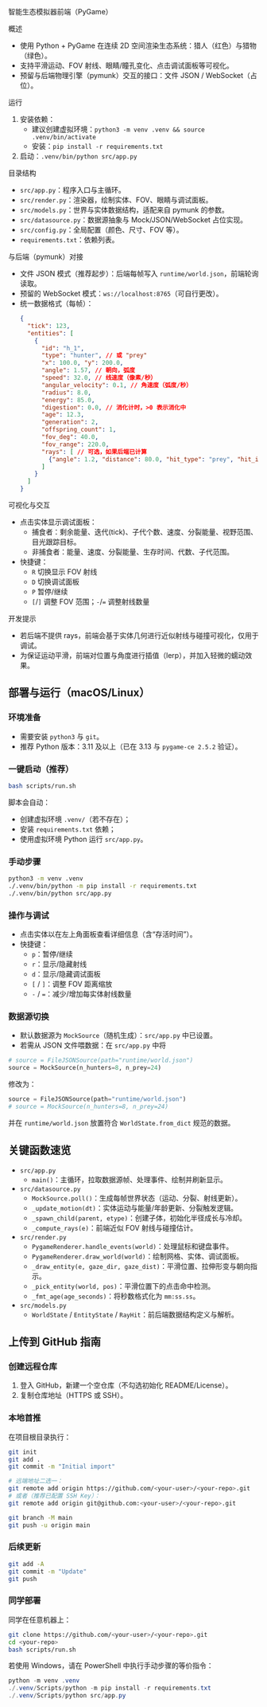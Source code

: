 智能生态模拟器前端（PyGame）

概述
- 使用 Python + PyGame 在连续 2D 空间渲染生态系统：猎人（红色）与猎物（绿色）。
- 支持平滑运动、FOV 射线、眼睛/瞳孔变化、点击调试面板等可视化。
- 预留与后端物理引擎（pymunk）交互的接口：文件 JSON / WebSocket（占位）。

运行
1. 安装依赖：
   - 建议创建虚拟环境：`python3 -m venv .venv && source .venv/bin/activate`
   - 安装：`pip install -r requirements.txt`
2. 启动：`.venv/bin/python src/app.py`

目录结构
- `src/app.py`：程序入口与主循环。
- `src/render.py`：渲染器，绘制实体、FOV、眼睛与调试面板。
- `src/models.py`：世界与实体数据结构，适配来自 pymunk 的参数。
- `src/datasource.py`：数据源抽象与 Mock/JSON/WebSocket 占位实现。
- `src/config.py`：全局配置（颜色、尺寸、FOV 等）。
- `requirements.txt`：依赖列表。

与后端（pymunk）对接
- 文件 JSON 模式（推荐起步）：后端每帧写入 `runtime/world.json`，前端轮询读取。
- 预留的 WebSocket 模式：`ws://localhost:8765`（可自行更改）。
- 统一数据格式（每帧）：
  ```json
  {
    "tick": 123,
    "entities": [
      {
        "id": "h_1",
        "type": "hunter", // 或 "prey"
        "x": 100.0, "y": 200.0,
        "angle": 1.57, // 朝向，弧度
        "speed": 32.0, // 线速度（像素/秒）
        "angular_velocity": 0.1, // 角速度（弧度/秒）
        "radius": 8.0,
        "energy": 85.0,
        "digestion": 0.0, // 消化计时，>0 表示消化中
        "age": 12.3,
        "generation": 2,
        "offspring_count": 1,
        "fov_deg": 40.0,
        "fov_range": 220.0,
        "rays": [ // 可选，如果后端已计算
          {"angle": 1.2, "distance": 80.0, "hit_type": "prey", "hit_id": "p_7"}
        ]
      }
    ]
  }
  ```

可视化与交互
- 点击实体显示调试面板：
  - 捕食者：剩余能量、迭代(tick)、子代个数、速度、分裂能量、视野范围、目光跟踪目标。
  - 非捕食者：能量、速度、分裂能量、生存时间、代数、子代范围。
- 快捷键：
  - `R` 切换显示 FOV 射线
  - `D` 切换调试面板
  - `P` 暂停/继续
  - `[`/`]` 调整 FOV 范围；`-`/`=` 调整射线数量

开发提示
- 若后端不提供 rays，前端会基于实体几何进行近似射线与碰撞可视化，仅用于调试。
- 为保证运动平滑，前端对位置与角度进行插值（lerp），并加入轻微的蠕动效果。
## 部署与运行（macOS/Linux）

### 环境准备
- 需要安装 `python3` 与 `git`。
- 推荐 Python 版本：3.11 及以上（已在 3.13 与 `pygame-ce 2.5.2` 验证）。

### 一键启动（推荐）

```bash
bash scripts/run.sh
```

脚本会自动：
- 创建虚拟环境 `.venv/`（若不存在）；
- 安装 `requirements.txt` 依赖；
- 使用虚拟环境 Python 运行 `src/app.py`。

### 手动步骤

```bash
python3 -m venv .venv
./.venv/bin/python -m pip install -r requirements.txt
./.venv/bin/python src/app.py
```

### 操作与调试
- 点击实体以在左上角面板查看详细信息（含“存活时间”）。
- 快捷键：
  - `p`：暂停/继续
  - `r`：显示/隐藏射线
  - `d`：显示/隐藏调试面板
  - `[` / `]`：调整 FOV 距离缩放
  - `-` / `=`：减少/增加每实体射线数量

### 数据源切换
- 默认数据源为 `MockSource`（随机生成）：`src/app.py` 中已设置。
- 若需从 JSON 文件喂数据：在 `src/app.py` 中将

```python
# source = FileJSONSource(path="runtime/world.json")
source = MockSource(n_hunters=8, n_prey=24)
```

修改为：

```python
source = FileJSONSource(path="runtime/world.json")
# source = MockSource(n_hunters=8, n_prey=24)
```

并在 `runtime/world.json` 放置符合 `WorldState.from_dict` 规范的数据。

## 关键函数速览
- `src/app.py`
  - `main()`：主循环，拉取数据源帧、处理事件、绘制并刷新显示。
- `src/datasource.py`
  - `MockSource.poll()`：生成每帧世界状态（运动、分裂、射线更新）。
  - `_update_motion(dt)`：实体运动与能量/年龄更新、分裂触发逻辑。
  - `_spawn_child(parent, etype)`：创建子体，初始化半径成长与冷却。
  - `_compute_rays(e)`：前端近似 FOV 射线与碰撞估计。
- `src/render.py`
  - `PygameRenderer.handle_events(world)`：处理鼠标和键盘事件。
  - `PygameRenderer.draw_world(world)`：绘制网格、实体、调试面板。
  - `_draw_entity(e, gaze_dir, gaze_dist)`：平滑位置、拉伸形变与朝向指示。
  - `_pick_entity(world, pos)`：平滑位置下的点击命中检测。
  - `_fmt_age(age_seconds)`：将秒数格式化为 `mm:ss.ss`。
- `src/models.py`
  - `WorldState` / `EntityState` / `RayHit`：前后端数据结构定义与解析。

## 上传到 GitHub 指南

### 创建远程仓库
1. 登入 GitHub，新建一个空仓库（不勾选初始化 README/License）。
2. 复制仓库地址（HTTPS 或 SSH）。

### 本地首推
在项目根目录执行：

```bash
git init
git add .
git commit -m "Initial import"

# 远端地址二选一：
git remote add origin https://github.com/<your-user>/<your-repo>.git
# 或者（推荐已配置 SSH Key）：
git remote add origin git@github.com:<your-user>/<your-repo>.git

git branch -M main
git push -u origin main
```

### 后续更新

```bash
git add -A
git commit -m "Update"
git push
```

### 同学部署
同学在任意机器上：

```bash
git clone https://github.com/<your-user>/<your-repo>.git
cd <your-repo>
bash scripts/run.sh
```

若使用 Windows，请在 PowerShell 中执行手动步骤的等价指令：

```powershell
python -m venv .venv
./.venv/Scripts/python -m pip install -r requirements.txt
./.venv/Scripts/python src/app.py
```